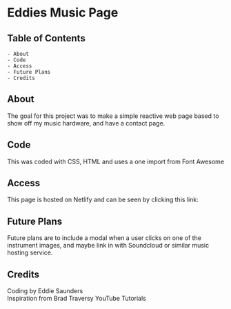 # Eddies Music Page

## Table of Contents
    - About
    - Code
    - Access
    - Future Plans
    - Credits

## About
The goal for this project was to make a simple reactive web page based to show off my music hardware, and have a contact page.

## Code
This was coded with CSS, HTML and uses a one import from Font Awesome

## Access
This page is hosted on Netlify and can be seen by clicking this link:  

## Future Plans
Future plans are to include a modal when a user clicks on one of the instrument images, and maybe link in with Soundcloud or similar music hosting service.

## Credits
Coding by Eddie Saunders  
Inspiration from Brad Traversy YouTube Tutorials